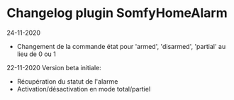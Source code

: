 # Changelog plugin SomfyHomeAlarm

24-11-2020
- Changement de la commande état pour 'armed', 'disarmed', 'partial' au lieu de 0 ou 1

22-11-2020
Version beta initiale:
- Récupération du statut de l'alarme
- Activation/désactivation en mode total/partiel

